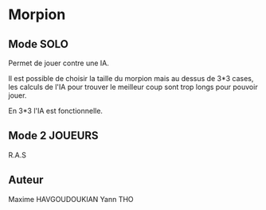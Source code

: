 # Morpion

## Mode SOLO
  Permet de jouer contre une IA.
  
  Il est possible de choisir la taille du morpion mais au dessus de 3*3 cases, les calculs de l'IA pour trouver le meilleur coup 
  sont trop longs pour pouvoir jouer.
  
  En 3*3 l'IA est fonctionnelle.

## Mode 2 JOUEURS
  R.A.S

## Auteur
  Maxime HAVGOUDOUKIAN
  Yann THO
